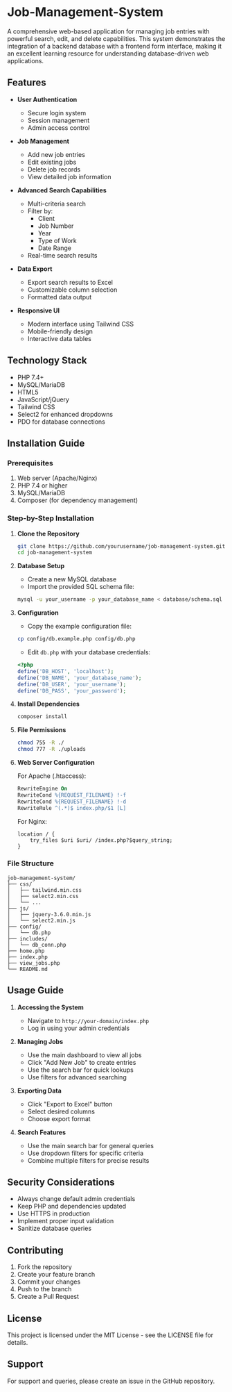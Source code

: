 # Job-Management-System
A comprehensive web-based application for managing job entries with powerful search, edit, and delete capabilities. This system demonstrates the integration of a backend database with a frontend form interface, making it an excellent learning resource for understanding database-driven web applications.

## Features

- **User Authentication**
  - Secure login system
  - Session management
  - Admin access control

- **Job Management**
  - Add new job entries
  - Edit existing jobs
  - Delete job records
  - View detailed job information

- **Advanced Search Capabilities**
  - Multi-criteria search
  - Filter by:
    - Client
    - Job Number
    - Year
    - Type of Work
    - Date Range
  - Real-time search results

- **Data Export**
  - Export search results to Excel
  - Customizable column selection
  - Formatted data output

- **Responsive UI**
  - Modern interface using Tailwind CSS
  - Mobile-friendly design
  - Interactive data tables

## Technology Stack

- PHP 7.4+
- MySQL/MariaDB
- HTML5
- JavaScript/jQuery
- Tailwind CSS
- Select2 for enhanced dropdowns
- PDO for database connections

## Installation Guide

### Prerequisites

1. Web server (Apache/Nginx)
2. PHP 7.4 or higher
3. MySQL/MariaDB
4. Composer (for dependency management)

### Step-by-Step Installation

1. **Clone the Repository**
   ```bash
   git clone https://github.com/yourusername/job-management-system.git
   cd job-management-system
   ```

2. **Database Setup**
   - Create a new MySQL database
   - Import the provided SQL schema file:
   ```bash
   mysql -u your_username -p your_database_name < database/schema.sql
   ```

3. **Configuration**
   - Copy the example configuration file:
   ```bash
   cp config/db.example.php config/db.php
   ```
   - Edit `db.php` with your database credentials:
   ```php
   <?php
   define('DB_HOST', 'localhost');
   define('DB_NAME', 'your_database_name');
   define('DB_USER', 'your_username');
   define('DB_PASS', 'your_password');
   ```

4. **Install Dependencies**
   ```bash
   composer install
   ```

5. **File Permissions**
   ```bash
   chmod 755 -R ./
   chmod 777 -R ./uploads
   ```

6. **Web Server Configuration**
   
   For Apache (.htaccess):
   ```apache
   RewriteEngine On
   RewriteCond %{REQUEST_FILENAME} !-f
   RewriteCond %{REQUEST_FILENAME} !-d
   RewriteRule ^(.*)$ index.php/$1 [L]
   ```

   For Nginx:
   ```nginx
   location / {
       try_files $uri $uri/ /index.php?$query_string;
   }
   ```

### File Structure

```
job-management-system/
├── css/
│   ├── tailwind.min.css
│   ├── select2.min.css
│   └── ...
├── js/
│   ├── jquery-3.6.0.min.js
│   └── select2.min.js
├── config/
│   └── db.php
├── includes/
│   └── db_conn.php
├── home.php
├── index.php
├── view_jobs.php
└── README.md
```

## Usage Guide

1. **Accessing the System**
   - Navigate to `http://your-domain/index.php`
   - Log in using your admin credentials

2. **Managing Jobs**
   - Use the main dashboard to view all jobs
   - Click "Add New Job" to create entries
   - Use the search bar for quick lookups
   - Use filters for advanced searching

3. **Exporting Data**
   - Click "Export to Excel" button
   - Select desired columns
   - Choose export format

4. **Search Features**
   - Use the main search bar for general queries
   - Use dropdown filters for specific criteria
   - Combine multiple filters for precise results

## Security Considerations

- Always change default admin credentials
- Keep PHP and dependencies updated
- Use HTTPS in production
- Implement proper input validation
- Sanitize database queries

## Contributing

1. Fork the repository
2. Create your feature branch
3. Commit your changes
4. Push to the branch
5. Create a Pull Request

## License

This project is licensed under the MIT License - see the LICENSE file for details.

## Support

For support and queries, please create an issue in the GitHub repository.
